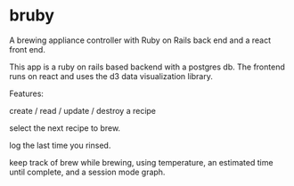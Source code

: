 # bruby
A brewing appliance controller with Ruby on Rails back end and a react front end.


This app is a ruby on rails based backend with a postgres db. The frontend runs on react and uses the d3 data visualization library. 


Features: 


create / read / update / destroy a recipe

select the next recipe to brew.

log the last time you rinsed.

keep track of brew while brewing, using temperature, an estimated time until complete, and a session mode graph.
